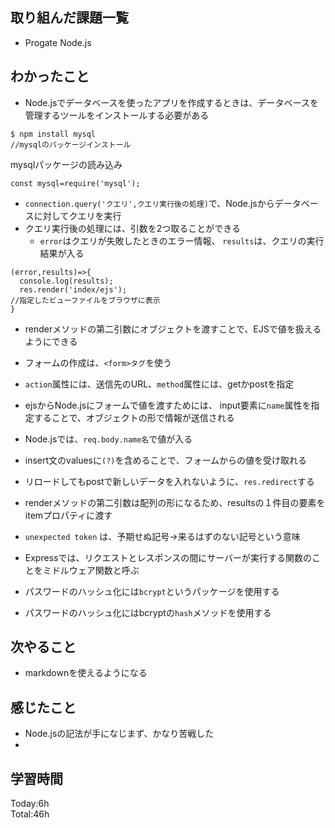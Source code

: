 ## 取り組んだ課題一覧
- Progate Node.js
## わかったこと
- Node.jsでデータベースを使ったアプリを作成するときは、データベースを管理するツールをインストールする必要がある
```:ターミナル
$ npm install mysql
//mysqlのパッケージインストール
```
mysqlパッケージの読み込み
```
const mysql=require('mysql');
```
- `connection.query('クエリ',クエリ実行後の処理)`で、Node.jsからデータベースに対してクエリを実行
- クエリ実行後の処理には、引数を2つ取ることができる
    - `error`はクエリが失敗したときのエラー情報、
      `results`は、クエリの実行結果が入る
```
(error,results)=>{
  console.log(results);
  res.render('index/ejs');
//指定したビューファイルをブラウザに表示
}
```

- renderメソッドの第二引数にオブジェクトを渡すことで、EJSで値を扱えるようにできる
- フォームの作成は、`<form>タグ`を使う
- `action`属性には、送信先のURL、`method`属性には、getかpostを指定
- ejsからNode.jsにフォームで値を渡すためには、
input要素に`name`属性を指定することで、オブジェクトの形で情報が送信される
- Node.jsでは、`req.body.name名`で値が入る

- insert文のvaluesに`(?)`を含めることで、フォームからの値を受け取れる
- リロードしてもpostで新しいデータを入れないように、`res.redirect`する

- renderメソッドの第二引数は配列の形になるため、resultsの１件目の要素をitemプロパティに渡す

- `unexpected token` は、予期せぬ記号→来るはずのない記号という意味
- Expressでは、リクエストとレスポンスの間にサーバーが実行する関数のことをミドルウェア関数と呼ぶ
- パスワードのハッシュ化には`bcrypt`というパッケージを使用する
- パスワードのハッシュ化にはbcryptの`hash`メソッドを使用する
## 次やること
- markdownを使えるようになる
## 感じたこと
- Node.jsの記法が手になじまず、かなり苦戦した
- 
## 学習時間
Today:6h  
Total:46h  
